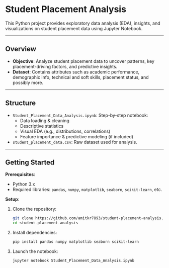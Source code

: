 # Student Placement Analysis

This Python project provides exploratory data analysis (EDA), insights, and visualizations on student placement data using Jupyter Notebook.

---

##  Overview

- **Objective**: Analyze student placement data to uncover patterns, key placement-driving factors, and predictive insights.
- **Dataset**: Contains attributes such as academic performance, demographic info, technical and soft skills, placement status, and possibly more.

---

##  Structure

- `Student_Placement_Data_Analysis.ipynb`: Step-by-step notebook:
  - Data loading & cleaning
  - Descriptive statistics
  - Visual EDA (e.g., distributions, correlations)
  - Feature importance & predictive modeling (if included)
- `student_placement_data.csv`: Raw dataset used for analysis.

---

##  Getting Started

**Prerequisites**:
- Python 3.x
- Required libraries: `pandas`, `numpy`, `matplotlib`, `seaborn`, `scikit-learn`, etc.

**Setup**:
1. Clone the repository:
   ```bash
   git clone https://github.com/amitkr7893/student-placement-analysis.git
   cd student-placement-analysis

2. Install dependencies:
   ```bash
   pip install pandas numpy matplotlib seaborn scikit-learn

3. Launch the notebook:
   ```bash
   jupyter notebook Student_Placement_Data_Analysis.ipynb
